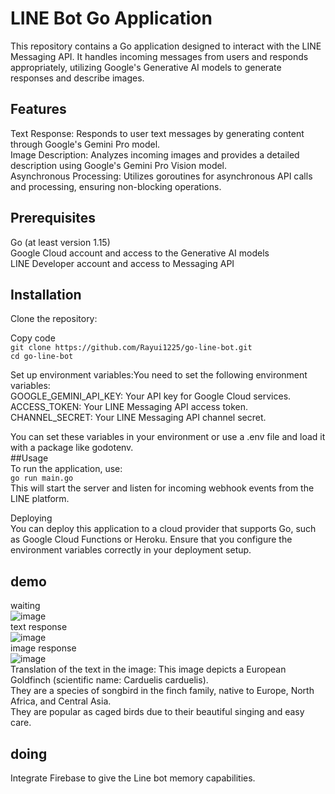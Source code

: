 # LINE Bot Go Application  
This repository contains a Go application designed to interact with the LINE Messaging API. It handles incoming messages from users and responds appropriately, utilizing Google's Generative AI models to generate responses and describe images.  
## Features  
Text Response: Responds to user text messages by generating content through Google's Gemini Pro model.  
Image Description: Analyzes incoming images and provides a detailed description using Google's Gemini Pro Vision model.  
Asynchronous Processing: Utilizes goroutines for asynchronous API calls and processing, ensuring non-blocking operations.  
## Prerequisites
Go (at least version 1.15)  
Google Cloud account and access to the Generative AI models  
LINE Developer account and access to Messaging API  
## Installation
Clone the repository:

Copy code  
```git clone https://github.com/Rayui1225/go-line-bot.git```  
```cd go-line-bot```  

Set up environment variables:You need to set the following environment variables:  
GOOGLE_GEMINI_API_KEY: Your API key for Google Cloud services.  
ACCESS_TOKEN: Your LINE Messaging API access token.  
CHANNEL_SECRET: Your LINE Messaging API channel secret.  

You can set these variables in your environment or use a .env file and load it with a package like godotenv.  
##Usage  
To run the application, use:  
```go run main.go```  
This will start the server and listen for incoming webhook events from the LINE platform.  

Deploying  
You can deploy this application to a cloud provider that supports Go, such as Google Cloud Functions or Heroku. Ensure that you configure the environment variables correctly in your deployment setup.  
## demo
waiting   
![image](https://github.com/Rayui1225/go-line-bot/assets/49279418/91678d33-fd89-492e-b58b-f18e12bfdd06)  
text response  
![image](https://github.com/Rayui1225/go-line-bot/assets/49279418/2e7fe70c-8a75-4913-b1b5-9800d9a863ef)  
image response  
![image](https://github.com/Rayui1225/go-line-bot/assets/49279418/7bcf9aaf-10a7-481f-9712-c4eb81640856)  
Translation of the text in the image: 
This image depicts a European Goldfinch (scientific name: Carduelis carduelis).   
They are a species of songbird in the finch family, native to Europe, North Africa, and Central Asia.  
They are popular as caged birds due to their beautiful singing and easy care.  

## doing  
Integrate Firebase to give the Line bot memory capabilities.
